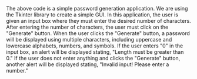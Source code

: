 The above code is a simple password generation application. We are using the Tkinter library to create a simple GUI. In this application, the user is given an input box where they must enter the desired number of characters. After entering the number of characters, the user must click on the "Generate" button. When the user clicks the "Generate" button, a password will be displayed using multiple characters, including uppercase and lowercase alphabets, numbers, and symbols. If the user enters "0" in the input box, an alert will be displayed stating, "Length must be greater than 0." If the user does not enter anything and clicks the "Generate" button, another alert will be displayed stating, "Invalid input! Please enter a number."
